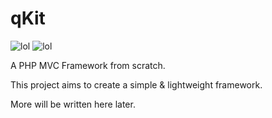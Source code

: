 # qKit
![lol](https://img.shields.io/badge/version-a0.0.1-7703fc) ![lol](https://img.shields.io/badge/PHP-8.0+-7a86b8)

A PHP MVC Framework from scratch.

This project aims to create a simple & lightweight framework. 

More will be written here later.
 
